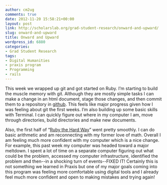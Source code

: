 ```yaml
---
author: cm2ug
comments: true
date: 2012-11-20 15:58:21+00:00
layout: post
link: http://scholarslab.org/grad-student-research/onward-and-upward/
slug: onward-and-upward
title: Onward and Upward
wordpress_id: 6880
categories:
- Grad Student Research
tags:
- Digital Humanities
- praxis program
- Programming
- rails
---
```


This week we wrapped up git and got started on Ruby. I’m starting to build the muscle memory with git. Although they are mostly simple tasks I can make a change in an html document, stage those changes, and then commit them to a repository in [github](http://github.com/). This feels like major progress given how I was feeling about git the first weeks. I’m also building up some basic skills with Terminal. I can quickly figure out where in my computer I am, move through directories, build directories and make new documents.

Also, the first half of “[Ruby the Hard Way](http://ruby.learncodethehardway.org/book/)” went pretty smoothly. I can do basic arithmetic and am reconnecting with my former love of math. Overall I am feeling much more confident with my computer which is a nice change. For example, this past week my computer was headed toward a major meltdown. I spent a lot of time on a separate computer figuring out what could be the problem, accessed my computer infrastructure, identified the problem and then--in a shocking turn of events--FIXED IT! Certainly this is not something we learned in Praxis but one of my major goals coming into this program was feeling more comfortable using digital tools and I already feel much more confident and open to making mistakes and trying again!
